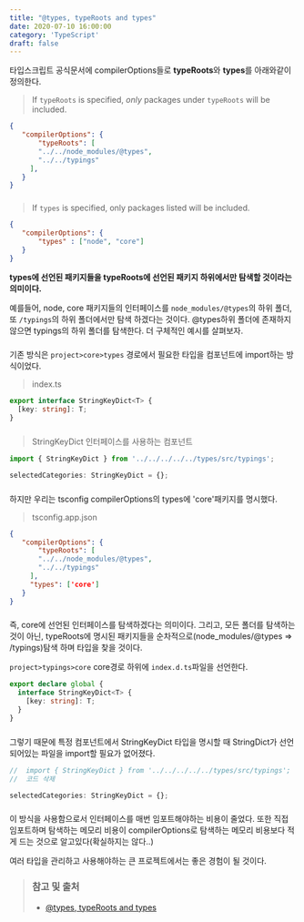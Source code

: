 ```yaml
---
title: "@types, typeRoots and types"
date: 2020-07-10 16:00:00
category: 'TypeScript'
draft: false
---
```


타입스크립트 공식문서에 compilerOptions들로 **typeRoots**와 **types**를 아래와같이 정의한다.

> If `typeRoots` is specified, *only* packages under `typeRoots` will be included.

```json
{
   "compilerOptions": {
	   "typeRoots": [
       "../../node_modules/@types",
       "../../typings"
     ],
   }
}
```

### 

### 

>  If `types` is specified, only packages listed will be included.

```json
{
   "compilerOptions": {
       "types" : ["node", "core"]
   }
}
```

**types에 선언된 패키지들을 typeRoots에 선언된 패키지 하위에서만 탐색할 것이라는 의미이다.** 

예를들어, node, core 패키지들의 인터페이스를 `node_modules/@types`의 하위 폴더, 또 `/typings`의 하위 폴더에서만 탐색 하겠다는 것이다. @types하위 폴더에 존재하지 않으면 typings의 하위 폴더를 탐색한다. 더 구체적인 예시를 살펴보자.

### 

### 

### 

### 

기존 방식은 `project>core>types` 경로에서 필요한 타입을 컴포넌트에 import하는 방식이었다.

> index.ts

```ts
export interface StringKeyDict<T> {
  [key: string]: T;
}
```

### 

> StringKeyDict 인터페이스를 사용하는 컴포넌트

```ts
import { StringKeyDict } from '../../../../../types/src/typings';

selectedCategories: StringKeyDict = {};
```

### 

### 

하지만 우리는 tsconfig compilerOptions의 types에 'core'패키지를 명시했다. 

> tsconfig.app.json

```json
{
   "compilerOptions": {
	   "typeRoots": [
       "../../node_modules/@types",
       "../../typings"
     ],
     "types": ['core']
   }
}
```

### 

즉, core에 선언된 인터페이스를 탐색하겠다는 의미이다. 그리고, 모든 폴더를 탐색하는 것이 아닌, typeRoots에 명시된 패키지들을 순차적으로(node_modules/@types => /typings)탐색 하며 타입을 찾을 것이다.

 `project>typings>core` core경로 하위에 `index.d.ts`파일을 선언한다. 

```ts
export declare global {
  interface StringKeyDict<T> {
    [key: string]: T;
  }
}
```

### 

그렇기 때문에 특정  컴포넌트에서 StringKeyDict 타입을 명시할 때 StringDict가 선언되어있는 파일을 import할 필요가 없어졌다. 

```ts
//  import { StringKeyDict } from '../../../../../types/src/typings';
//  코드 삭제

selectedCategories: StringKeyDict = {};
```

### 

### 

이 방식을 사용함으로서 인터페이스를 매번 임포트해야하는 비용이 줄었다. 또한 직접 임포트하며 탐색하는 메모리 비용이 compilerOptions로 탐색하는 메모리 비용보다 적게 드는 것으로 알고있다(확실하지는 않다..) 

여러 타입을 관리하고 사용해야하는 큰 프로젝트에서는 좋은 경험이 될 것이다.

### 

### 

### 

### 

> ### 참고 및 출처
>
> - [@types, typeRoots and types ](https://www.typescriptlang.org/docs/handbook/tsconfig-json.html#types-typeroots-and-types)